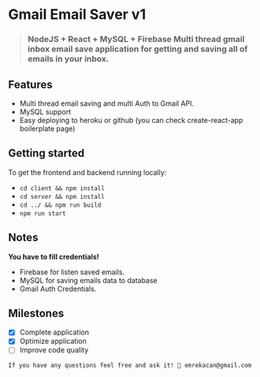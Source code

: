 # Gmail Email Saver v1

> ### NodeJS + React + MySQL + Firebase Multi thread gmail inbox email save application for getting and saving all of emails in your inbox.

## Features

- Multi thread email saving and multi Auth to Gmail API.
- MySQL support
- Easy deploying to heroku or github (you can check create-react-app boilerplate page)

## Getting started

To get the frontend and backend running locally:

- `cd client && npm install`
- `cd server && npm install`
- `cd ../ && npm run build`
- `npm run start`

## Notes

**You have to fill credentials!**

- Firebase for listen saved emails.
- MySQL for saving emails data to database
- Gmail Auth Credentials.

## Milestones

- [x] Complete application
- [x] Optimize application
- [ ] Improve code quality

```
If you have any questions feel free and ask it! 🍺 emrekacan@gmail.com
```
